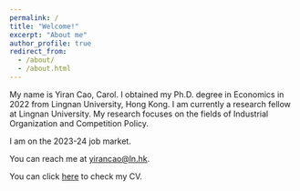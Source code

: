 ```yaml
---
permalink: /
title: "Welcome!"
excerpt: "About me"
author_profile: true
redirect_from: 
  - /about/
  - /about.html
---
```



<!-- <div class="figure_aboutme">
  <img src="https://fpcordeiro.github.io/images/profile_aboutme.jpg" />
</div> -->

My name is Yiran Cao, Carol. I obtained my Ph.D. degree in Economics in 2022 from Lingnan University, Hong Kong. I am currently a research fellow at Lingnan University. My research focuses on the fields of Industrial Organization and Competition Policy. 

I am on the 2023-24 job market. 

You can reach me at [yirancao@ln.hk](mailto:yirancao@ln.hk).

You can click [here](https://yirancaohk.github.io/files/Carol_CV_Nov_3.pdf) to check my CV. 


